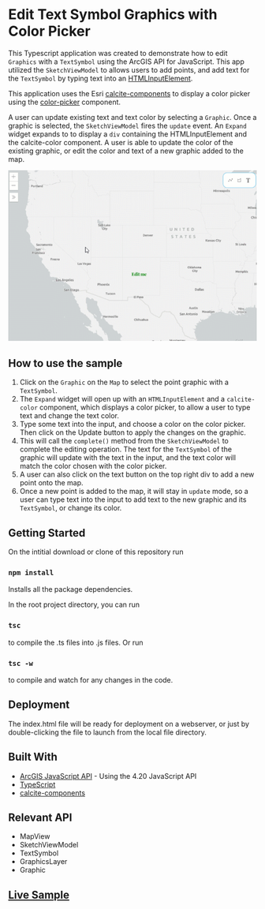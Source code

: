 # Edit Text Symbol Graphics with Color Picker

This Typescript application was created to demonstrate how to edit `Graphics` with a `TextSymbol` using the ArcGIS API for JavaScript. This app utilized the `SketchViewModel` to allows users to add points, and add text for the `TextSymbol` by typing text into an [HTMLInputElement](https://developer.mozilla.org/en-US/docs/Web/API/HTMLInputElement).

This application uses the Esri [calcite-components](https://developers.arcgis.com/calcite-design-system/components/) to display a color picker using the [color-picker](https://developers.arcgis.com/calcite-design-system/components/color-picker/) component.

A user can update existing text and text color by selecting a `Graphic`. Once a graphic is selected, the `SketchViewModel` fires the `update` event. An `Expand` widget expands to to display a `div` containing the HTMLInputElement and the calcite-color component. A user is able to update the color of the existing graphic, or edit the color and text of a new graphic added to the map.

<img src="sketch-color-picker.gif" width="600"/>

## How to use the sample
1. Click on the `Graphic` on the `Map` to select the point graphic with a `TextSymbol`.
2. The `Expand` widget will open up with an `HTMLInputElement` and a `calcite-color` component, which displays a color picker, to allow a user to type text and change the text color.
3. Type some text into the input, and choose a color on the color picker. Then click on the Update button to apply the changes on the graphic.
4. This will call the `complete()` method from the `SketchViewModel` to complete the editing operation. The text for the `TextSymbol` of the graphic will update with the text in the input, and the text color will match the color chosen with the color picker.
5. A user can also click on the text button on the top right div to add a new point onto the map.
6. Once a new point is added to the map, it will stay in `update` mode, so a user can type text into the input to add text to the new graphic and its `TextSymbol`, or change its color.

## Getting Started

On the intitial download or clone of this repository run

### `npm install`

Installs all the package dependencies.

In the root project directory, you can run

### `tsc`

to compile the .ts files into .js files. Or run

### `tsc -w`

to compile and watch for any changes in the code.

## Deployment

The index.html file will be ready for deployment on a webserver, or just by double-clicking the file to launch from the local file directory.

## Built With

* [ArcGIS JavaScript API](https://developers.arcgis.com/javascript/) - Using the 4.20 JavaScript API
* [TypeScript](https://www.typescriptlang.org/)
* [calcite-components](https://developers.arcgis.com/calcite-design-system/components/)

## Relevant API
* MapView
* SketchViewModel
* TextSymbol
* GraphicsLayer
* Graphic

## [Live Sample](https://banuelosj.github.io/jsapi-samples/typescript-samples/sketch-text-symbol-picker/)
